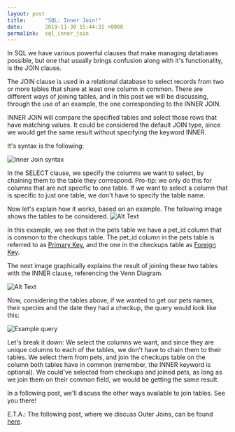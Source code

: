 ```yaml
---
layout: post
title:      "SQL: Inner Join!"
date:       2019-11-30 15:44:31 +0000
permalink:  sql_inner_join
---
```


In SQL we have various powerful clauses that make managing databases possible, but one that usually brings confusion along with it's functionality, is the JOIN clause.

The JOIN clause is used in a relational database to select records from two or more tables that share at least one column in common. There are different ways of joining tables, and in this post we will be discussing, through the use of an example, the one corresponding to the INNER JOIN.

INNER JOIN will compare the specified tables and select those rows that have matching values. It could be considered the default JOIN type, since we would get the same result without specifying the keyword INNER.

It's syntax is the following:

![Inner Join syntax](https://thepracticaldev.s3.amazonaws.com/i/djw2ld9fjvp0pmjlrhv0.png)

In the SELECT clause, we specify the columns we want to select, by chaining them to the table they correspond. Pro-tip: we only do this for columns that are not specific to one table. If we want to select a column that is specific to just one table, we don't have to specify the table name.

Now let's explain how it works, based on an example. The following image shows the tables to be considered.
![Alt Text](https://thepracticaldev.s3.amazonaws.com/i/1vausock9nmpr5x2uagc.png)

In this example, we see that in the pets table we have a pet_id column that is common to the checkups table. The pet_id column in the pets table is referred to as [Primary Key](https://www.w3schools.com/sql/sql_primarykey.asp), and the one in the checkups table as [Foreign Key](https://www.w3schools.com/sql/sql_foreignkey.asp).

The next image graphically explains the result of joining these two tables with the INNER clause, referencing the Venn Diagram.

![Alt Text](https://thepracticaldev.s3.amazonaws.com/i/krn2h7ux7dtbg8l17j27.png)

Now, considering the tables above, if we wanted to get our pets names, their species and the date they had a checkup, the query would look like this:

![Example query](https://thepracticaldev.s3.amazonaws.com/i/dqrfb0j7ulfovfdlgbsu.png)

Let's break it down: We select the columns we want, and since they are unique columns to each of the tables, we don't have to chain them to their tables. We select them from pets, and join the checkups table on the column both tables have in common (remember, the INNER keyword is optional). We could've selected from checkups and joined pets, as long as we join them on their common field, we would be getting the same result.

In a following post, we'll discuss the other ways available to join tables. See you there!

E.T.A.: The following post, where we discuss Outer Joins, can be found [here](https://dev.to/wendisha/sql-outer-joins-2cj7).
